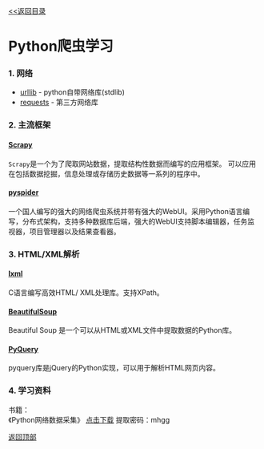 <a href="../README.md" name="top"><<返回目录</a>

# Python爬虫学习

### 1. 网络

* [urllib](https://docs.python.org/3.4/library/urllib.html?highlight=urllib#module-urllib) - python自带网络库(stdlib)
* [requests](http://docs.python-requests.org/en/master/) - 第三方网络库

### 2. 主流框架

#### [Scrapy](https://scrapy.org/)
`Scrapy`是一个为了爬取网站数据，提取结构性数据而编写的应用框架。 可以应用在包括数据挖掘，信息处理或存储历史数据等一系列的程序中。

#### [pyspider](https://github.com/binux/pyspider)
一个国人编写的强大的网络爬虫系统并带有强大的WebUI。采用Python语言编写，分布式架构，支持多种数据库后端，强大的WebUI支持脚本编辑器，任务监视器，项目管理器以及结果查看器。

### 3. HTML/XML解析

#### [lxml](http://lxml.de/)
C语言编写高效HTML/ XML处理库。支持XPath。

#### [BeautifulSoup](https://www.crummy.com/software/BeautifulSoup/bs4/doc/)
Beautiful Soup 是一个可以从HTML或XML文件中提取数据的Python库。

#### [PyQuery](http://packages.python.org/pyquery/)

pyquery库是jQuery的Python实现，可以用于解析HTML网页内容。

### 4. 学习资料

书籍：   
《Python网络数据采集》    [点击下载](https://pan.baidu.com/s/1boUkemz)	  提取密码：mhgg



[返回顶部](#top)